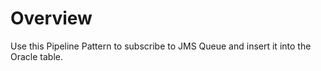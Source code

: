 # Overview

Use this Pipeline Pattern to subscribe to JMS Queue and insert it into the Oracle table.&#x20;

